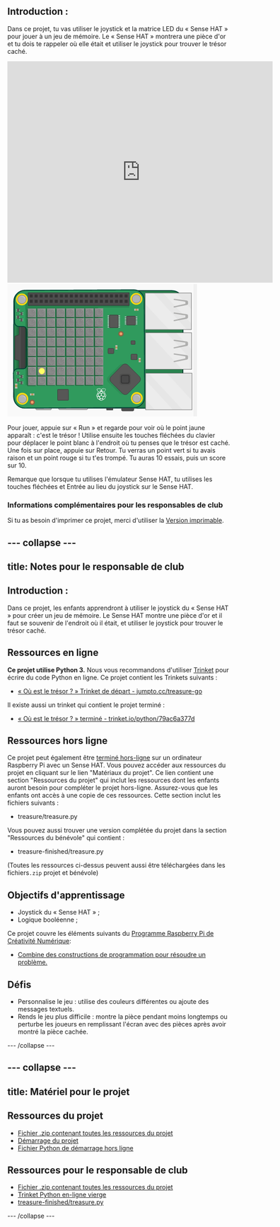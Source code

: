 ## Introduction :

Dans ce projet, tu vas utiliser le joystick et la matrice LED du « Sense HAT » pour jouer à un jeu de mémoire. Le « Sense HAT » montrera une pièce d'or et tu dois te rappeler où elle était et utiliser le joystick pour trouver le trésor caché.

<div class="trinket">
  <iframe src="https://trinket.io/embed/python/79ac6a377d?outputOnly=true&start=result" width="600" height="500" frameborder="0" marginwidth="0" marginheight="0" allowfullscreen mark="crwd-mark">
</iframe> <img src="images/treasure-final.png" />
</div>

Pour jouer, appuie sur « Run » et regarde pour voir où le point jaune apparaît : c'est le trésor ! Utilise ensuite les touches fléchées du clavier pour déplacer le point blanc à l'endroit où tu penses que le trésor est caché. Une fois sur place, appuie sur Retour. Tu verras un point vert si tu avais raison et un point rouge si tu t'es trompé. Tu auras 10 essais, puis un score sur 10.

Remarque que lorsque tu utilises l'émulateur Sense HAT, tu utilises les touches fléchées et Entrée au lieu du joystick sur le Sense HAT.

### Informations complémentaires pour les responsables de club

Si tu as besoin d'imprimer ce projet, merci d'utiliser la [Version imprimable](https://projects.raspberrypi.org/fr-FR/projects/wheres-the-treasure/print).

--- collapse ---
---
title: Notes pour le responsable de club
---

## Introduction :

Dans ce projet, les enfants apprendront à utiliser le joystick du « Sense HAT » pour créer un jeu de mémoire. Le Sense HAT montre une pièce d'or et il faut se souvenir de l'endroit où il était, et utiliser le joystick pour trouver le trésor caché.

## Ressources en ligne

**Ce projet utilise Python 3.** Nous vous recommandons d'utiliser [Trinket](https://trinket.io/) pour écrire du code Python en ligne. Ce projet contient les Trinkets suivants :

* [« Où est le trésor ? » Trinket de départ - jumpto.cc/treasure-go](http://jumpto.cc/treasure-go)

Il existe aussi un trinket qui contient le projet terminé :

* [« Où est le trésor ? » terminé - trinket.io/python/79ac6a377d](https://trinket.io/python/79ac6a377d)

## Ressources hors ligne

Ce projet peut également être [terminé hors-ligne](https://www.codeclubprojects.org/en-GB/resources/physical-sense-hat/) sur un ordinateur Raspberry Pi avec un Sense HAT. Vous pouvez accéder aux ressources du projet en cliquant sur le lien "Matériaux du projet". Ce lien contient une section "Ressources du projet" qui inclut les ressources dont les enfants auront besoin pour compléter le projet hors-ligne. Assurez-vous que les enfants ont accès à une copie de ces ressources. Cette section inclut les fichiers suivants :

* treasure/treasure.py

Vous pouvez aussi trouver une version complétée du projet dans la section "Ressources du bénévole" qui contient :

* treasure-finished/treasure.py

(Toutes les ressources ci-dessus peuvent aussi être téléchargées dans les fichiers`.zip` projet et bénévole)

## Objectifs d'apprentissage

* Joystick du « Sense HAT » ;
* Logique booléenne ;

Ce projet couvre les éléments suivants du [Programme Raspberry Pi de Créativité Numérique](http://rpf.io/curriculum):

* [Combine des constructions de programmation pour résoudre un problème.](https://www.raspberrypi.org/curriculum/programming/builder)

## Défis

* Personnalise le jeu : utilise des couleurs différentes ou ajoute des messages textuels. 
* Rends le jeu plus difficile : montre la pièce pendant moins longtemps ou perturbe les joueurs en remplissant l'écran avec des pièces après avoir montré la pièce cachée. 

--- /collapse ---

--- collapse ---
---
title: Matériel pour le projet
---

## Ressources du projet

* [Fichier .zip contenant toutes les ressources du projet](resources/treasure-project-resources.zip)
* [Démarrage du projet](http://jumpto.cc/treasure-go)
* [Fichier Python de démarrage hors ligne](resources/treasure-treasure.py)

## Ressources pour le responsable de club

* [Fichier .zip contenant toutes les ressources du projet](resources/treasure-volunteer-resources.zip)
* [Trinket Python en-ligne vierge](https://trinket.io/python/79ac6a377d)
* [treasure-finished/treasure.py](resources/treasure-finished-treasure.py)

--- /collapse ---